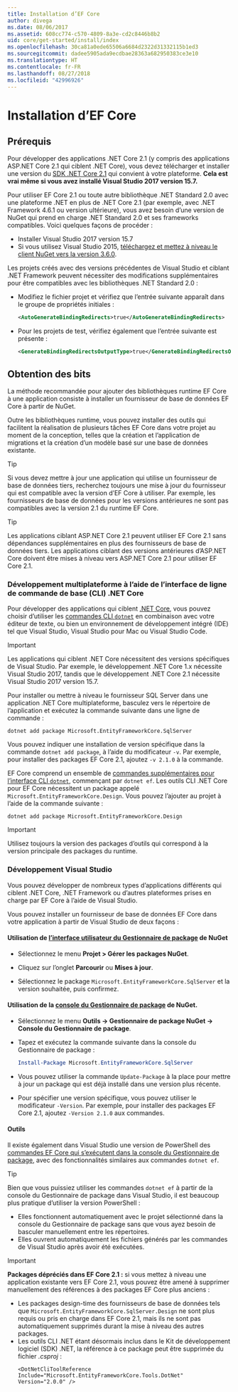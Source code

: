 ```yaml
---
title: Installation d’EF Core
author: divega
ms.date: 08/06/2017
ms.assetid: 608cc774-c570-4809-8a3e-cd2c8446b8b2
uid: core/get-started/install/index
ms.openlocfilehash: 30ca81a0ede65506a6684d2322d31332115b1ed3
ms.sourcegitcommit: dadee5905ada9ecdbae28363a682950383ce3e10
ms.translationtype: HT
ms.contentlocale: fr-FR
ms.lasthandoff: 08/27/2018
ms.locfileid: "42996926"
---
```

# <a name="installing-ef-core"></a>Installation d’EF Core

## <a name="prerequisites"></a>Prérequis

Pour développer des applications .NET Core 2.1 (y compris des applications ASP.NET Core 2.1 qui ciblent .NET Core), vous devez télécharger et installer une version du [SDK .NET Core 2.1](https://www.microsoft.com/net/download/core) qui convient à votre plateforme. **Cela est vrai même si vous avez installé Visual Studio 2017 version 15.7.**

Pour utiliser EF Core 2.1 ou toute autre bibliothèque .NET Standard 2.0 avec une plateforme .NET en plus de .NET Core 2.1 (par exemple, avec .NET Framework 4.6.1 ou version ultérieure), vous avez besoin d’une version de NuGet qui prend en charge .NET Standard 2.0 et ses frameworks compatibles. Voici quelques façons de procéder :

* Installer Visual Studio 2017 version 15.7
* Si vous utilisez Visual Studio 2015, [téléchargez et mettez à niveau le client NuGet vers la version 3.6.0](https://www.nuget.org/downloads).

Les projets créés avec des versions précédentes de Visual Studio et ciblant .NET Framework peuvent nécessiter des modifications supplémentaires pour être compatibles avec les bibliothèques .NET Standard 2.0 :

* Modifiez le fichier projet et vérifiez que l’entrée suivante apparaît dans le groupe de propriétés initiales :
  ``` xml
  <AutoGenerateBindingRedirects>true</AutoGenerateBindingRedirects>
  ```

* Pour les projets de test, vérifiez également que l’entrée suivante est présente :
  ``` xml
  <GenerateBindingRedirectsOutputType>true</GenerateBindingRedirectsOutputType>
  ```

## <a name="getting-the-bits"></a>Obtention des bits
La méthode recommandée pour ajouter des bibliothèques runtime EF Core à une application consiste à installer un fournisseur de base de données EF Core à partir de NuGet.

Outre les bibliothèques runtime, vous pouvez installer des outils qui facilitent la réalisation de plusieurs tâches EF Core dans votre projet au moment de la conception, telles que la création et l’application de migrations et la création d’un modèle basé sur une base de données existante.

> [!TIP]  
> Si vous devez mettre à jour une application qui utilise un fournisseur de base de données tiers, recherchez toujours une mise à jour du fournisseur qui est compatible avec la version d’EF Core à utiliser. Par exemple, les fournisseurs de base de données pour les versions antérieures ne sont pas compatibles avec la version 2.1 du runtime EF Core.  

> [!TIP]  
> Les applications ciblant ASP.NET Core 2.1 peuvent utiliser EF Core 2.1 sans dépendances supplémentaires en plus des fournisseurs de base de données tiers. Les applications ciblant des versions antérieures d’ASP.NET Core doivent être mises à niveau vers ASP.NET Core 2.1 pour utiliser EF Core 2.1.

<a name="cli"></a>
### <a name="cross-platform-development-using-the-net-core-command-line-interface-cli"></a>Développement multiplateforme à l’aide de l’interface de ligne de commande de base (CLI) .NET Core

Pour développer des applications qui ciblent [.NET Core](https://www.microsoft.com/net/download/core), vous pouvez choisir d’utiliser les [commandes CLI `dotnet`](https://docs.microsoft.com/dotnet/core/tools/) en combinaison avec votre éditeur de texte, ou bien un environnement de développement intégré (IDE) tel que Visual Studio, Visual Studio pour Mac ou Visual Studio Code.

> [!IMPORTANT]  
> Les applications qui ciblent .NET Core nécessitent des versions spécifiques de Visual Studio. Par exemple, le développement .NET Core 1.x nécessite Visual Studio 2017, tandis que le développement .NET Core 2.1 nécessite Visual Studio 2017 version 15.7.

Pour installer ou mettre à niveau le fournisseur SQL Server dans une application .NET Core multiplateforme, basculez vers le répertoire de l’application et exécutez la commande suivante dans une ligne de commande :

``` Console
dotnet add package Microsoft.EntityFrameworkCore.SqlServer
```

Vous pouvez indiquer une installation de version spécifique dans la commande `dotnet add package`, à l’aide du modificateur `-v`. Par exemple, pour installer des packages EF Core 2.1, ajoutez `-v 2.1.0` à la commande.

EF Core comprend un ensemble de [commandes supplémentaires pour l’interface CLI `dotnet`](../../miscellaneous/cli/dotnet.md), commençant par `dotnet ef`. Les outils CLI .NET Core pour EF Core nécessitent un package appelé `Microsoft.EntityFrameworkCore.Design`. Vous pouvez l’ajouter au projet à l’aide de la commande suivante :

 ``` Console    
dotnet add package Microsoft.EntityFrameworkCore.Design 
``` 

> [!IMPORTANT]      
> Utilisez toujours la version des packages d’outils qui correspond à la version principale des packages du runtime.

<a name="visual-studio"></a>
### <a name="visual-studio-development"></a>Développement Visual Studio

Vous pouvez développer de nombreux types d’applications différents qui ciblent .NET Core, .NET Framework ou d’autres plateformes prises en charge par EF Core à l’aide de Visual Studio.

Vous pouvez installer un fournisseur de base de données EF Core dans votre application à partir de Visual Studio de deux façons :

#### <a name="using-nugets-package-manager-user-interfacehttpsdocsmicrosoftcomnugettoolspackage-manager-ui"></a>Utilisation de [l’interface utilisateur du Gestionnaire de package](https://docs.microsoft.com/nuget/tools/package-manager-ui) de NuGet

* Sélectionnez le menu **Projet > Gérer les packages NuGet**.

* Cliquez sur l’onglet **Parcourir** ou **Mises à jour**.

* Sélectionnez le package `Microsoft.EntityFrameworkCore.SqlServer` et la version souhaitée, puis confirmez.

#### <a name="using-nugets-package-manager-console-pmchttpsdocsmicrosoftcomnugettoolspackage-manager-console"></a>Utilisation de la [console du Gestionnaire de package](https://docs.microsoft.com/nuget/tools/package-manager-console) de NuGet.

* Sélectionnez le menu **Outils -> Gestionnaire de package NuGet -> Console du Gestionnaire de package**.

* Tapez et exécutez la commande suivante dans la console du Gestionnaire de package :

  ``` PowerShell  
  Install-Package Microsoft.EntityFrameworkCore.SqlServer
  ```
* Vous pouvez utiliser la commande `Update-Package` à la place pour mettre à jour un package qui est déjà installé dans une version plus récente.

* Pour spécifier une version spécifique, vous pouvez utiliser le modificateur `-Version`. Par exemple, pour installer des packages EF Core 2.1, ajoutez `-Version 2.1.0` aux commandes.

#### <a name="tools"></a>Outils

Il existe également dans Visual Studio une version de PowerShell des [commandes EF Core qui s’exécutent dans la console du Gestionnaire de package](../../miscellaneous/cli/powershell.md), avec des fonctionnalités similaires aux commandes `dotnet ef`. 

> [!TIP]  
> Bien que vous puissiez utiliser les commandes `dotnet ef` à partir de la console du Gestionnaire de package dans Visual Studio, il est beaucoup plus pratique d’utiliser la version PowerShell :
> * Elles fonctionnent automatiquement avec le projet sélectionné dans la console du Gestionnaire de package sans que vous ayez besoin de basculer manuellement entre les répertoires.  
> * Elles ouvrent automatiquement les fichiers générés par les commandes de Visual Studio après avoir été exécutées.

> [!IMPORTANT]  
> **Packages dépréciés dans EF Core 2.1 :** si vous mettez à niveau une application existante vers EF Core 2.1, vous pouvez être amené à supprimer manuellement des références à des packages EF Core plus anciens :
> * Les packages design-time des fournisseurs de base de données tels que `Microsoft.EntityFrameworkCore.SqlServer.Design` ne sont plus requis ou pris en charge dans EF Core 2.1, mais ils ne sont pas automatiquement supprimés durant la mise à niveau des autres packages.
> * Les outils CLI .NET étant désormais inclus dans le Kit de développement logiciel (SDK) .NET, la référence à ce package peut être supprimée du fichier *.csproj* :
>   ```
>   <DotNetCliToolReference Include="Microsoft.EntityFrameworkCore.Tools.DotNet" Version="2.0.0" />
>   ```
